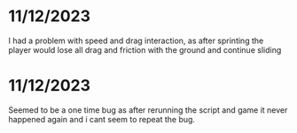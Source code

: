 # 11/12/2023

I had a problem with speed and drag interaction, as after sprinting the player would lose all drag and friction with the ground and continue sliding

# 11/12/2023

Seemed to be a one time bug as after rerunning the script and game it never happened again and i cant seem to repeat the bug.
